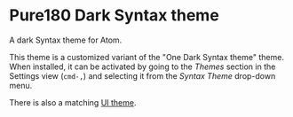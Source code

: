 # Pure180 Dark Syntax theme

A dark Syntax theme for Atom.

This theme is a customized variant of the "One Dark Syntax theme" theme. When installed, it can be activated by going to
the _Themes_ section in the Settings view (`cmd-,`) and selecting it from the
_Syntax Theme_ drop-down menu.


There is also a matching [UI theme](https://atom.io/themes/one-dark-ui).
